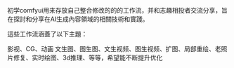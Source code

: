 初学comfyui用来存放自己整合修改的的的工作流，并和志趣相投者交流分享，旨在探討和分享在AI生成內容領域的相關技術和實踐。

這些工作流涵蓋了以下主題：

影视、CG、动画
文生图、图生图、文生视频、图生视频、扩图、局部重绘、老照片修复、实时绘图、3d推理、等等，希望能不断提升优化
